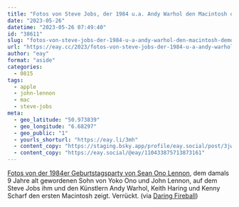 ```yaml
---
title: "Fotos von Steve Jobs, der 1984 u.a. Andy Warhol den Macintosh demonstriert"
date: "2023-05-26"
datetime: "2023-05-26 07:49:40"
id: "38611"
slug: "fotos-von-steve-jobs-der-1984-u-a-andy-warhol-den-macintosh-demonstriert"
url: "https://eay.cc/2023/fotos-von-steve-jobs-der-1984-u-a-andy-warhol-den-macintosh-demonstriert/"
author: "eay"
format: "aside"
categories:
  - 0815
tags:
  - apple
  - john-lennon
  - mac
  - steve-jobs
meta:
  - geo_latitude: "50.973839"
  - geo_longitude: "6.68297"
  - geo_public: "1"
  - yourls_shorturl: "https://eay.li/3mh"
  - content_copy: "https://staging.bsky.app/profile/eay.social/post/3jwmjubdav22l"
  - content_copy: "https://eay.social/@eay/110433875713873161"
---
```


[Fotos von der 1984er Geburtstagsparty von Sean Ono Lennon](https://www.instagram.com/p/CsjZjY2M9ge/), dem damals 9 Jahre alt gewordenen Sohn von Yoko Ono und John Lennon, auf dem Steve Jobs ihm und den Künstlern Andy Warhol, Keith Haring und Kenny Scharf den ersten Macintosh zeigt. Verrückt. (via [Daring Fireball](https://daringfireball.net/linked/2023/05/24/jobs-warhol-haring-macintosh))
